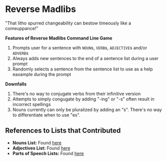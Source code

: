 # Reverse Madlibs #

"That litho spurred changeability can bestow timeously like a comeuppance!"

__Features of Reverse Madlibs Command Line Game__
  1. Prompts user for a sentence with `NOUN`s, `VERB`s, `ADJECTIVE`s and/or `ADVERB`s
  2. Always adds new sentences to the end of a sentence list during a user prompt
  3. Randomly selects a sentence from the sentence list to use as a help eaxample during the prompt
  
__Downfalls__
  1. There's no way to conjugate verbs from their infinitive version
  2. Attempts to simply congugate by adding "-ing" or "-s" often result in incorrect spellings 
  3. Nouns currently can only be pluralized by adding an "s". There's no way to differentiate when to use "es".
  
## References to Lists that Contributed
  + **Nouns List:** Found [here](http://www.desiquintans.com/articles.php?page=nounlist)
  + **Adjectives List:** Found [here](http://www.d.umn.edu/~rave0029/research/adjectives1.txt)
  + **Parts of Speech Lists:** Found [here](http://www.ashley-bovan.co.uk/words/partsofspeech.html)